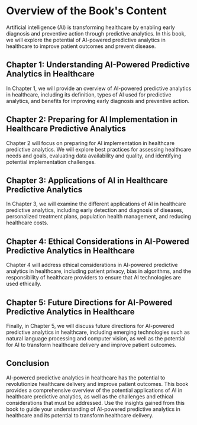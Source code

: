 Overview of the Book's Content
============================================

Artificial intelligence (AI) is transforming healthcare by enabling early diagnosis and preventive action through predictive analytics. In this book, we will explore the potential of AI-powered predictive analytics in healthcare to improve patient outcomes and prevent disease.

Chapter 1: Understanding AI-Powered Predictive Analytics in Healthcare
----------------------------------------------------------------------

In Chapter 1, we will provide an overview of AI-powered predictive analytics in healthcare, including its definition, types of AI used for predictive analytics, and benefits for improving early diagnosis and preventive action.

Chapter 2: Preparing for AI Implementation in Healthcare Predictive Analytics
-----------------------------------------------------------------------------

Chapter 2 will focus on preparing for AI implementation in healthcare predictive analytics. We will explore best practices for assessing healthcare needs and goals, evaluating data availability and quality, and identifying potential implementation challenges.

Chapter 3: Applications of AI in Healthcare Predictive Analytics
----------------------------------------------------------------

In Chapter 3, we will examine the different applications of AI in healthcare predictive analytics, including early detection and diagnosis of diseases, personalized treatment plans, population health management, and reducing healthcare costs.

Chapter 4: Ethical Considerations in AI-Powered Predictive Analytics in Healthcare
----------------------------------------------------------------------------------

Chapter 4 will address ethical considerations in AI-powered predictive analytics in healthcare, including patient privacy, bias in algorithms, and the responsibility of healthcare providers to ensure that AI technologies are used ethically.

Chapter 5: Future Directions for AI-Powered Predictive Analytics in Healthcare
------------------------------------------------------------------------------

Finally, in Chapter 5, we will discuss future directions for AI-powered predictive analytics in healthcare, including emerging technologies such as natural language processing and computer vision, as well as the potential for AI to transform healthcare delivery and improve patient outcomes.

Conclusion
----------

AI-powered predictive analytics in healthcare has the potential to revolutionize healthcare delivery and improve patient outcomes. This book provides a comprehensive overview of the potential applications of AI in healthcare predictive analytics, as well as the challenges and ethical considerations that must be addressed. Use the insights gained from this book to guide your understanding of AI-powered predictive analytics in healthcare and its potential to transform healthcare delivery.
